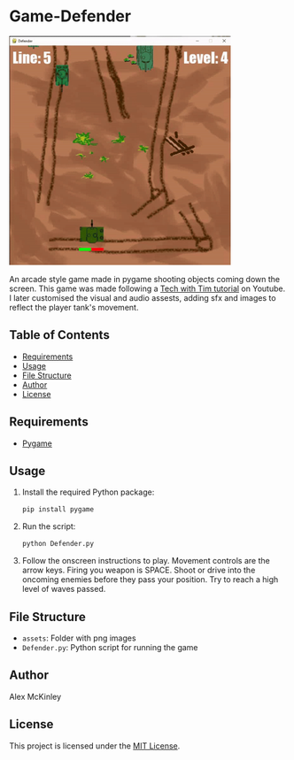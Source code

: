 # Game-Defender

<img src="assets/sample.gif" width="400">

An arcade style game made in pygame shooting objects coming down the screen. This game was made following a [Tech with Tim tutorial](https://www.youtube.com/watch?v=Q-__8Xw9KTM) on Youtube. I later customised the visual and audio assests, adding sfx and images to reflect the player tank's movement.

## Table of Contents
- [Requirements](#requirements)
- [Usage](#usage)
- [File Structure](#file-structure)
- [Author](#author)
- [License](#license)

## Requirements
- [Pygame](https://pypi.org/project/pygame/)

## Usage
1. Install the required Python package:

   ```bash
   pip install pygame
   ```

2. Run the script:

   ```bash
   python Defender.py
   ```

3. Follow the onscreen instructions to play. Movement controls are the arrow keys. Firing you weapon is SPACE. Shoot or drive into the oncoming enemies before they pass your position. Try to reach a high level of waves passed.

## File Structure
- `assets`: Folder with png images
- `Defender.py`: Python script for running the game

## Author
Alex McKinley

## License
This project is licensed under the [MIT License](LICENSE).
